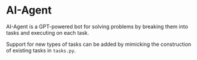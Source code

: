 # AI-Agent

AI-Agent is a GPT-powered bot for solving problems by breaking them into tasks and executing on each task.

Support for new types of tasks can be added by mimicking the construction of existing tasks in `tasks.py`.
